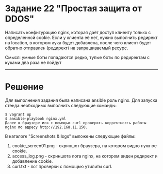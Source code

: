 # Задание 22 "Простая защита от DDOS"

Написать конфигурацию nginx, которая даёт доступ клиенту только с определенной cookie.
Если у клиента её нет, нужно выполнить редирект на location, в котором кука будет добавлена, после чего клиент будет обратно отправлен (редирект) на запрашиваемый ресурс.

Смысл: умные боты попадаются редко, тупые боты по редиректам с куками два раза не пойдут
____
# Решение

Для выполнения задания была написана ansible роль nginx.
Для запуска стенда необходимо выполнить следующие команды:

	$ vagrant up
	$ ansible-playbook nginx.yml
	Далее в браузере или с помощью curl проверить корректность работы nginx по адресу http://192.168.11.150.

В каталоге "Screenshots & logs" выложены следующие файлы:
1. cookie_screen01.png - скриншот браузера, на котором видно нужное cookie.
2. access_log.png - скриншота лога nginx, на котором виден редирект и добавление cookie.
3. curl.txt - лог проверки с помощью утилиты curl.

